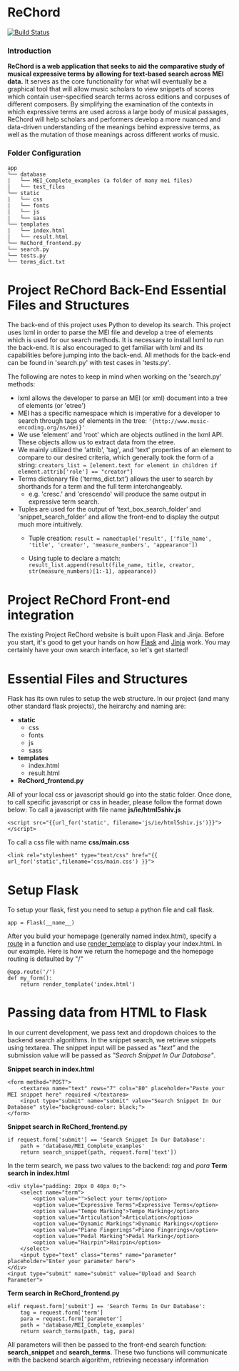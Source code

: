 # ReChord

[![Build Status](https://travis-ci.org/oxy-compsci/ReChord.svg?branch=master)](https://travis-ci.org/oxy-compsci/ReChord)
### Introduction
**ReChord is a web application that seeks to aid the comparative study of musical expressive terms by allowing for text-based search across MEI data.** It serves as the core functionality for what will eventually be a graphical tool that will allow music scholars to view snippets of scores which contain user-specified search terms across editions and corpuses of different composers. By simplifying the examination of the contexts in which expressive terms are used across a large body of musical passages, ReChord will help scholars and performers develop a more nuanced and data-driven understanding of the meanings behind expressive terms, as well as the mutation of those meanings across different works of music.


### Folder Configuration
```
app
└── database
|   └── MEI_Complete_examples (a folder of many mei files)
|   └── test_files
└── static
|   └── css
|   └── fonts
|   └── js
|   └── sass
└── templates
|   └── index.html
|   └── result.html
└── ReChord_frontend.py
└── search.py
└── tests.py
└── terms_dict.txt

```

# Project ReChord Back-End Essential Files and Structures

The back-end of this project uses Python to develop its search.
This project uses lxml in order to parse the MEI file and develop a tree of elements which is used for our search methods. It is necessary to install lxml to run the back-end. It is also encouraged to get familiar with lxml and its capabilities before jumping into the back-end. All methods for the back-end can be found in 'search.py' with test cases in 'tests.py'.

The following are notes to keep in mind when working on the 'search.py' methods:
 - lxml allows the developer to parse an MEI (or xml) document into a tree of elements (or 'etree')
 - MEI has a specific namespace which is imperative for a developer to search through tags of elements in the tree: `'{http://www.music-encoding.org/ns/mei}'`
 - We use 'element' and 'root' which are objects outlined in the lxml API. These objects allow us to extract data from the etree.
 - We mainly utilized the 'attrib', 'tag', and 'text' properties of an element to compare to our desired criteria, which generally took the form of a string: `creators_list = [element.text for element in children if element.attrib['role'] == "creator"]`
 - Terms dictionary file ('terms_dict.txt') allows the user to search by shorthands for a term and the full term interchangeably.
	 -  e.g. 'cresc.' and 'crescendo' will produce the same output in expressive term search.
 - Tuples are used for the output of 'text_box_search_folder' and 'snippet_search_folder' and allow the front-end to display the output much more intuitively.
	 - Tuple creation: `result = namedtuple('result', ['file_name', 'title', 'creator', 'measure_numbers', 'appearance'])`

	 - Using tuple to declare a match: `result_list.append(result(file_name, title, creator, str(measure_numbers)[1:-1], appearance))`



# Project ReChord Front-end integration

The existing Project ReChord website is built upon Flask and Jinja. Before you start, it's good to get your hands on how [Flask](http://flask.pocoo.org/) and [Jinja](http://jinja.pocoo.org/) work. You may certainly have your own search interface, so let's get started!

# Essential Files and Structures
Flask has its own rules to setup the web structure. In our project (and many other standard flask projects), the heirarchy and naming are:

 - **static**
	 - css
	 - fonts
	 - js
	 - sass
 - **templates**
	 - index.html
	 - result.html
 - **ReChord_frontend.py**

All of your local css or javascript should go into the static folder. Once done, to call specific javascript or css in header, please follow the format down below:
To call a javascript with file name **js/ie/html5shiv.js**

    <script src="{{url_for('static', filename='js/ie/html5shiv.js')}}"></script>
To call a css file with name **css/main.css**

    <link rel="stylesheet" type="text/css" href="{{ url_for('static',filename='css/main.css') }}">

# Setup Flask
To setup your flask, first you need to setup a python file and call flask.

    app = Flask(__name__)
After you build your homepage (generally named index.html), specify a [route](http://flask.pocoo.org/docs/0.12/quickstart/#routing) in a function and use [render_template](http://flask.pocoo.org/docs/0.12/quickstart/#rendering-templates) to display your index.html. In our example. Here is how we return the homepage and the homepage routing is defaulted by "/"

    @app.route('/')
    def my_form():
	    return render_template('index.html')

# Passing data from HTML to Flask
In our current development, we pass text and dropdown choices to the backend search algorithms.
In the snippet search, we retrieve snippets using textarea. The snippet input will be passed as "*text"* and the submission value will be passed as *"Search Snippet In Our Database"*.

**Snippet search in index.html**

    <form method="POST">
	    <textarea name="text" rows="7" cols="80" placeholder="Paste your MEI snippet here" required </textarea>
	    <input type="submit" name="submit" value="Search Snippet In Our Database" style="background-color: black;">
    </form>

**Snippet search in ReChord_frontend.py**

    if request.form['submit'] == 'Search Snippet In Our Database':
	    path = 'database/MEI_Complete_examples'
	    return search_snippet(path, request.form['text'])

In the term search, we pass two values to the backend: *tag* and *para*
**Term search in index.html**

    <div style="padding: 20px 0 40px 0;">
	    <select name="term">
		    <option value="">Select your term</option>
		    <option value="Expressive Terms">Expressive Terms</option>
		    <option value="Tempo Marking">Tempo Marking</option>
		    <option value="Articulation">Articulation</option>
		    <option value="Dynamic Markings">Dynamic Markings</option>
		    <option value="Piano Fingerings">Piano Fingerings</option>
		    <option value="Pedal Marking">Pedal Marking</option>
		    <option value="Hairpin">Hairpin</option>
	    </select>
	    <input type="text" class="terms" name="parameter" placeholder="Enter your parameter here">
    </div>
    <input type="submit" name="submit" value="Upload and Search Parameter">
**Term search in ReChord_frontend.py**

    elif request.form['submit'] == 'Search Terms In Our Database':
	    tag = request.form['term']
	    para = request.form['parameter']
	    path = 'database/MEI_Complete_examples'
	    return search_terms(path, tag, para)
All parameters will then be passed to the front-end search function: **search_snippet** and **search_terms**. These two functions will communicate with the backend search algorithm, retrieving necessary information